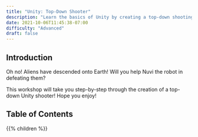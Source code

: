 ```yaml
---
title: "Unity: Top-Down Shooter"
description: "Learn the basics of Unity by creating a top-down shooting game"
date: 2021-10-06T11:45:38-07:00
difficulty: "Advanced"
draft: false
---
```


## Introduction

Oh no! Aliens have descended onto Earth! Will you help Nuvi the robot in defeating them?

This workshop will take you step-by-step through the creation of a top-down Unity shooter! Hope you enjoy!

## Table of Contents

{{% children %}}
